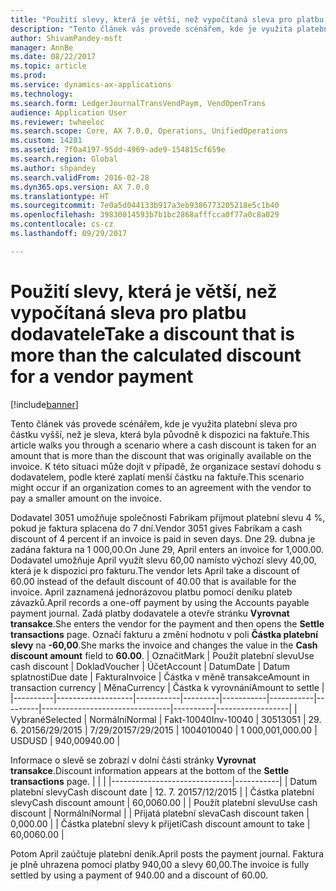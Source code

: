 ```yaml
---
title: "Použití slevy, která je větší, než vypočítaná sleva pro platbu dodavatele"
description: "Tento článek vás provede scénářem, kde je využita platební sleva pro částku vyšší, než je sleva, která byla původně k dispozici na faktuře. K této situaci může dojít v případě, že organizace sestaví dohodu s dodavatelem, podle které zaplatí menší částku na faktuře."
author: ShivamPandey-msft
manager: AnnBe
ms.date: 08/22/2017
ms.topic: article
ms.prod: 
ms.service: dynamics-ax-applications
ms.technology: 
ms.search.form: LedgerJournalTransVendPaym, VendOpenTrans
audience: Application User
ms.reviewer: twheeloc
ms.search.scope: Core, AX 7.0.0, Operations, UnifiedOperations
ms.custom: 14281
ms.assetid: 7f0a4197-95dd-4969-ade9-154815cf659e
ms.search.region: Global
ms.author: shpandey
ms.search.validFrom: 2016-02-28
ms.dyn365.ops.version: AX 7.0.0
ms.translationtype: HT
ms.sourcegitcommit: 7e0a5d044133b917a3eb9386773205218e5c1b40
ms.openlocfilehash: 39830014593b7b1bc2868afffcca0f77a0c8a029
ms.contentlocale: cs-cz
ms.lasthandoff: 09/29/2017

---
```


# <a name="take-a-discount-that-is-more-than-the-calculated-discount-for-a-vendor-payment"></a><span data-ttu-id="5d691-104">Použití slevy, která je větší, než vypočítaná sleva pro platbu dodavatele</span><span class="sxs-lookup"><span data-stu-id="5d691-104">Take a discount that is more than the calculated discount for a vendor payment</span></span>

[!include[banner](../includes/banner.md)]


<span data-ttu-id="5d691-105">Tento článek vás provede scénářem, kde je využita platební sleva pro částku vyšší, než je sleva, která byla původně k dispozici na faktuře.</span><span class="sxs-lookup"><span data-stu-id="5d691-105">This article walks you through a scenario where a cash discount is taken for an amount that is more than the discount that was originally available on the invoice.</span></span> <span data-ttu-id="5d691-106">K této situaci může dojít v případě, že organizace sestaví dohodu s dodavatelem, podle které zaplatí menší částku na faktuře.</span><span class="sxs-lookup"><span data-stu-id="5d691-106">This scenario might occur if an organization comes to an agreement with the vendor to pay a smaller amount on the invoice.</span></span> 

<span data-ttu-id="5d691-107">Dodavatel 3051 umožňuje společnosti Fabrikam přijmout platební slevu 4 %, pokud je faktura splacena do 7 dní.</span><span class="sxs-lookup"><span data-stu-id="5d691-107">Vendor 3051 gives Fabrikam a cash discount of 4 percent if an invoice is paid in seven days.</span></span> <span data-ttu-id="5d691-108">Dne 29. dubna je zadána faktura na 1 000,00.</span><span class="sxs-lookup"><span data-stu-id="5d691-108">On June 29, April enters an invoice for 1,000.00.</span></span> <span data-ttu-id="5d691-109">Dodavatel umožňuje April využít slevu 60,00 namísto výchozí slevy 40,00, která je k dispozici pro fakturu.</span><span class="sxs-lookup"><span data-stu-id="5d691-109">The vendor lets April take a discount of 60.00 instead of the default discount of 40.00 that is available for the invoice.</span></span> <span data-ttu-id="5d691-110">April zaznamená jednorázovou platbu pomocí deníku plateb závazků.</span><span class="sxs-lookup"><span data-stu-id="5d691-110">April records a one-off payment by using the Accounts payable payment journal.</span></span> <span data-ttu-id="5d691-111">Zadá platby dodavatele a otevře stránku **Vyrovnat transakce**.</span><span class="sxs-lookup"><span data-stu-id="5d691-111">She enters the vendor for the payment and then opens the **Settle transactions** page.</span></span> <span data-ttu-id="5d691-112">Označí fakturu a změní hodnotu v poli **Částka platební slevy** na **-60,00**.</span><span class="sxs-lookup"><span data-stu-id="5d691-112">She marks the invoice and changes the value in the **Cash discount amount** field to **60.00**.</span></span>
| <span data-ttu-id="5d691-113">Označit</span><span class="sxs-lookup"><span data-stu-id="5d691-113">Mark</span></span>     | <span data-ttu-id="5d691-114">Použít platební slevu</span><span class="sxs-lookup"><span data-stu-id="5d691-114">Use cash discount</span></span> | <span data-ttu-id="5d691-115">Doklad</span><span class="sxs-lookup"><span data-stu-id="5d691-115">Voucher</span></span>   | <span data-ttu-id="5d691-116">Účet</span><span class="sxs-lookup"><span data-stu-id="5d691-116">Account</span></span> | <span data-ttu-id="5d691-117">Datum</span><span class="sxs-lookup"><span data-stu-id="5d691-117">Date</span></span>      | <span data-ttu-id="5d691-118">Datum splatnosti</span><span class="sxs-lookup"><span data-stu-id="5d691-118">Due date</span></span>  | <span data-ttu-id="5d691-119">Faktura</span><span class="sxs-lookup"><span data-stu-id="5d691-119">Invoice</span></span> | <span data-ttu-id="5d691-120">Částka v měně transakce</span><span class="sxs-lookup"><span data-stu-id="5d691-120">Amount in transaction currency</span></span> | <span data-ttu-id="5d691-121">Měna</span><span class="sxs-lookup"><span data-stu-id="5d691-121">Currency</span></span> | <span data-ttu-id="5d691-122">Částka k vyrovnání</span><span class="sxs-lookup"><span data-stu-id="5d691-122">Amount to settle</span></span> |
|----------|-------------------|-----------|---------|-----------|-----------|---------|--------------------------------|----------|------------------|
| <span data-ttu-id="5d691-123">Vybrané</span><span class="sxs-lookup"><span data-stu-id="5d691-123">Selected</span></span> | <span data-ttu-id="5d691-124">Normální</span><span class="sxs-lookup"><span data-stu-id="5d691-124">Normal</span></span>            | <span data-ttu-id="5d691-125">Fakt-10040</span><span class="sxs-lookup"><span data-stu-id="5d691-125">Inv-10040</span></span> | <span data-ttu-id="5d691-126">3051</span><span class="sxs-lookup"><span data-stu-id="5d691-126">3051</span></span>    | <span data-ttu-id="5d691-127">29. 6. 2015</span><span class="sxs-lookup"><span data-stu-id="5d691-127">6/29/2015</span></span> | <span data-ttu-id="5d691-128">7/29/2015</span><span class="sxs-lookup"><span data-stu-id="5d691-128">7/29/2015</span></span> | <span data-ttu-id="5d691-129">10040</span><span class="sxs-lookup"><span data-stu-id="5d691-129">10040</span></span>   | <span data-ttu-id="5d691-130">1 000,00</span><span class="sxs-lookup"><span data-stu-id="5d691-130">1,000.00</span></span>                       | <span data-ttu-id="5d691-131">USD</span><span class="sxs-lookup"><span data-stu-id="5d691-131">USD</span></span>      | <span data-ttu-id="5d691-132">940,00</span><span class="sxs-lookup"><span data-stu-id="5d691-132">940.00</span></span>           |

<span data-ttu-id="5d691-133">Informace o slevě se zobrazí v dolní části stránky **Vyrovnat transakce**.</span><span class="sxs-lookup"><span data-stu-id="5d691-133">Discount information appears at the bottom of the **Settle transactions** page.</span></span>
|                              |           |
|------------------------------|-----------|
| <span data-ttu-id="5d691-134">Datum platební slevy</span><span class="sxs-lookup"><span data-stu-id="5d691-134">Cash discount date</span></span>           | <span data-ttu-id="5d691-135">12. 7. 2015</span><span class="sxs-lookup"><span data-stu-id="5d691-135">7/12/2015</span></span> |
| <span data-ttu-id="5d691-136">Částka platební slevy</span><span class="sxs-lookup"><span data-stu-id="5d691-136">Cash discount amount</span></span>         | <span data-ttu-id="5d691-137">60,00</span><span class="sxs-lookup"><span data-stu-id="5d691-137">60.00</span></span>     |
| <span data-ttu-id="5d691-138">Použít platební slevu</span><span class="sxs-lookup"><span data-stu-id="5d691-138">Use cash discount</span></span>            | <span data-ttu-id="5d691-139">Normální</span><span class="sxs-lookup"><span data-stu-id="5d691-139">Normal</span></span>    |
| <span data-ttu-id="5d691-140">Přijatá platební sleva</span><span class="sxs-lookup"><span data-stu-id="5d691-140">Cash discount taken</span></span>          | <span data-ttu-id="5d691-141">0,00</span><span class="sxs-lookup"><span data-stu-id="5d691-141">0.00</span></span>      |
| <span data-ttu-id="5d691-142">Částka platební slevy k přijetí</span><span class="sxs-lookup"><span data-stu-id="5d691-142">Cash discount amount to take</span></span> | <span data-ttu-id="5d691-143">60,00</span><span class="sxs-lookup"><span data-stu-id="5d691-143">60.00</span></span>     |

<span data-ttu-id="5d691-144">Potom April zaúčtuje platební deník.</span><span class="sxs-lookup"><span data-stu-id="5d691-144">April posts the payment journal.</span></span> <span data-ttu-id="5d691-145">Faktura je plně uhrazena pomocí platby 940,00 a slevy 60,00.</span><span class="sxs-lookup"><span data-stu-id="5d691-145">The invoice is fully settled by using a payment of 940.00 and a discount of 60.00.</span></span>




